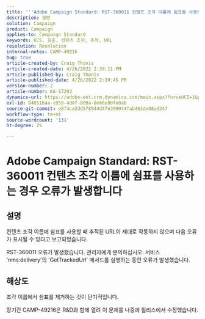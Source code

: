 ```yaml
---
title: '''Adobe Campaign Standard: RST-360011 컨텐츠 조각 이름에 쉼표를 사용하는 경우 오류가 발생합니다.'
description: 설명
solution: Campaign
product: Campaign
applies-to: Campaign Standard
keywords: KCS, 표준, 컨텐츠 조각, 추적, URL
resolution: Resolution
internal-notes: CAMP-49216
bug: true
article-created-by: Craig Thonis
article-created-date: 4/26/2022 2:39:11 PM
article-published-by: Craig Thonis
article-published-date: 4/26/2022 2:39:45 PM
version-number: 2
article-number: KA-17293
dynamics-url: https://adobe-ent.crm.dynamics.com/main.aspx?forceUCI=1&pagetype=entityrecord&etn=knowledgearticle&id=0a1c7ea2-6ec5-ec11-a7b6-0022480a10ee
exl-id: 84051baa-c058-4d8f-800a-0e66e80fe0ab
source-git-commit: e8f4ca2dd578944d4fe399074fab461de88ad247
workflow-type: tm+mt
source-wordcount: '131'
ht-degree: 2%

---
```


# Adobe Campaign Standard: RST-360011 컨텐츠 조각 이름에 쉼표를 사용하는 경우 오류가 발생합니다

## 설명


컨텐츠 조각 이름에 쉼표를 사용할 때 추적된 URL이 제대로 작동하지 않으며 다음 오류가 표시될 수 있다고 보고되었습니다.

RST-360011 오류가 발생했습니다. 관리자에게 문의하십시오.
서비스 &#39;nms:delivery&#39;의 &#39;GetTrackedUrl&#39; 메서드를 실행하는 동안 오류가 발생했습니다.






## 해상도


조각 이름에서 쉼표를 제거하는 것이 단기적입니다.

장기간 CAMP-49216은 R&amp;D와 함께 열려 이 문제를 나중에 릴리스에서 수정했습니다.
